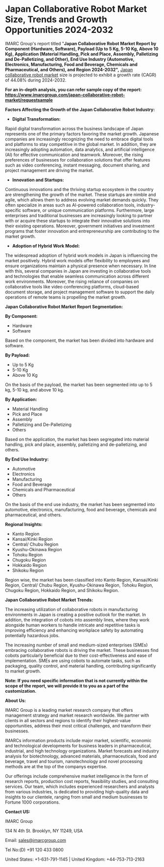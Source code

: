 ﻿# **Japan Collaborative Robot Market Size, Trends and Growth Opportunities 2024-2032**
IMARC Group's report titled "**Japan Collaborative Robot Market Report by Component (Hardware, Software), Payload (Up to 5 Kg, 5-10 Kg, Above 10 Kg), Application (Material Handling, Pick and Place, Assembly, Palletizing and De-Palletizing, and Other), End Use Industry (Automotive, Electronics, Manufacturing, Food and Beverage, Chemicals and Pharmaceutical, and Others), and Region 2024-2032",** [Japan collaborative robot market](https://www.imarcgroup.com/japan-collaborative-robot-market) size is projected to exhibit a growth rate (CAGR) of 44.08% during 2024-2032.

**For an in-depth analysis, you can refer sample copy of the report: <https://www.imarcgroup.com/japan-collaborative-robot-market/requestsample>**

**Factors Affecting the Growth of the Japan Collaborative Robot Industry:**

- **Digital Transformation:**

Rapid digital transformation across the business landscape of Japan represents one of the primary factors favoring the market growth. Japanese companies are increasingly recognizing the need to embrace digital tools and platforms to stay competitive in the global market. In addition, they are increasingly adopting automation, data analytics, and artificial intelligence (AI) for effective communication and teamwork. Moreover, the rising preferences of businesses for collaboration solutions that offer features such as video conferencing, instant messaging, document sharing, and project management are driving the market.

- **Innovation and Startups:**

Continuous innovations and the thriving startup ecosystem in the country are strengthening the growth of the market. These startups are nimble and agile, which allows them to address evolving market demands quickly. They often specialize in areas such as AI-powered collaboration tools, industry-specific software, or unique communication platforms. Furthermore, large enterprises and traditional businesses are increasingly looking to partner with or acquire these startups to integrate their innovative solutions into their existing operations. Moreover, government initiatives and investment programs that foster innovation and entrepreneurship are contributing to the market growth.

- **Adoption of Hybrid Work Model:**

The widespread adoption of hybrid work models in Japan is influencing the market positively. Hybrid work models offer flexibility to employees and ensure organizations maintain a physical presence when necessary. In line with this, several companies in Japan are investing in collaborative tools and technologies that enable seamless communication across different work environments. Moreover, the rising reliance of companies on collaborative tools like video conferencing platforms, cloud-based document storage, and project management software to support the daily operations of remote teams is propelling the market growth.

**Japan Collaborative Robot Market Report Segmentation:**

**By Component:**

- Hardware
- Software

Based on the component, the market has been divided into hardware and software.

**By Payload:**

- Up to 5 Kg
- 5-10 Kg
- Above 10 Kg

On the basis of the payload, the market has been segmented into up to 5 kg, 5-10 kg, and above 10 kg.

**By Application:**

- Material Handling
- Pick and Place
- Assembly
- Palletizing and De-Palletizing
- Others

Based on the application, the market has been segregated into material handling, pick and place, assembly, palletizing and de-palletizing, and others.

**By End Use Industry:**

- Automotive
- Electronics
- Manufacturing
- Food and Beverage
- Chemicals and Pharmaceutical
- Others

On the basis of the end use industry, the market has been segmented into automotive, electronics, manufacturing, food and beverage, chemicals and pharmaceutical, and others.

**Regional Insights:**

- Kanto Region
- Kansai/Kinki Region
- Central/ Chubu Region
- Kyushu-Okinawa Region
- Tohoku Region
- Chugoku Region
- Hokkaido Region
- Shikoku Region

Region wise, the market has been classified into Kanto Region, Kansai/Kinki Region, Central/ Chubu Region, Kyushu-Okinawa Region, Tohoku Region, Chugoku Region, Hokkaido Region, and Shikoku Region.

**Japan Collaborative Robot Market Trends:**

The increasing utilization of collaborative robots in manufacturing environments in Japan is creating a positive outlook for the market. In addition, the integration of cobots into assembly lines, where they work alongside human workers to handle intricate and repetitive tasks is improving efficiency and enhancing workplace safety by automating potentially hazardous jobs.

The increasing number of small and medium-sized enterprises (SMEs) embracing collaborative robots is driving the market. These businesses find cobots particularly beneficial due to their cost-effectiveness and ease of implementation. SMEs are using cobots to automate tasks, such as packaging, quality control, and material handling, contributing significantly to market growth.

**Note: If you need specific information that is not currently within the scope of the report, we will provide it to you as a part of the customization.**

**About Us:**

IMARC Group is a leading market research company that offers management strategy and market research worldwide. We partner with clients in all sectors and regions to identify their highest-value opportunities, address their most critical challenges, and transform their businesses.

IMARCs information products include major market, scientific, economic and technological developments for business leaders in pharmaceutical, industrial, and high technology organizations. Market forecasts and industry analysis for biotechnology, advanced materials, pharmaceuticals, food and beverage, travel and tourism, nanotechnology and novel processing methods are at the top of the companys expertise.

Our offerings include comprehensive market intelligence in the form of research reports, production cost reports, feasibility studies, and consulting services. Our team, which includes experienced researchers and analysts from various industries, is dedicated to providing high-quality data and insights to our clientele, ranging from small and medium businesses to Fortune 1000 corporations.

**Contact US:**

IMARC Group

134 N 4th St. Brooklyn, NY 11249, USA

Email: sales@imarcgroup.com

Tel No:(D) +91 120 433 0800

United States: +1-631-791-1145 | United Kingdom: +44-753-713-2163
